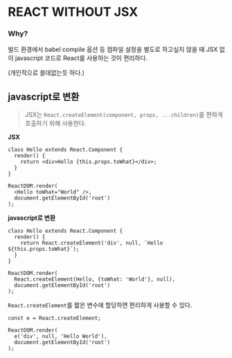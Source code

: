 # REACT WITHOUT JSX

### Why?

빌드 환경에서 babel compile 옵션 등 컴파일 설정을 별도로 하고싶지 않을 때 JSX 없이 javascript 코드로 React를 사용하는 것이 편리하다.

(개인적으로 쓸데없는듯 하다.)



## javascript로 변환

> JSX는 `React.createElement(component, props, ...children)`를 편하게 호출하기 위해 사용한다.

**JSX** 

```react
class Hello extends React.Component {
  render() {
    return <div>Hello {this.props.toWhat}</div>;
  }
}

ReactDOM.render(
  <Hello toWhat="World" />,
  document.getElementById('root')
);
```

**javascript로 변환**

```react
class Hello extends React.Component {
  render() {
    return React.createElement('div', null, `Hello ${this.props.toWhat}`);
  }
}

ReactDOM.render(
  React.createElement(Hello, {toWhat: 'World'}, null),
  document.getElementById('root')
);
```



`React.createElement`를 짧은 변수에 할당하면 편리하게 사용할 수 있다.

```react
const e = React.createElement;

ReactDOM.render(
  e('div', null, 'Hello World'),
  document.getElementById('root')
);
```

